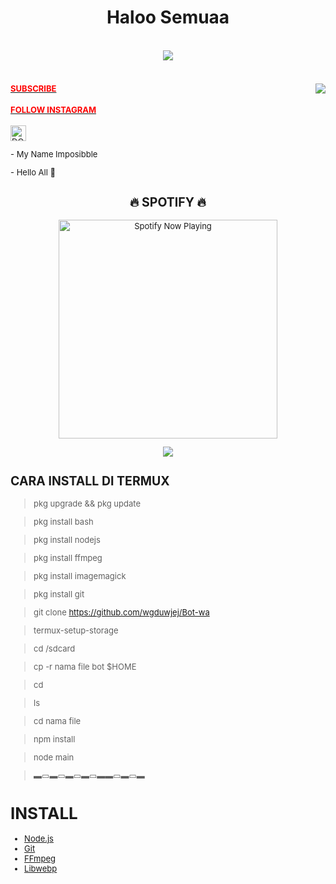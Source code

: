 
  <body>
<h1 align="center">Haloo Semuaa</h1>
<br>
<div align="center">
<img src="https://i.imgur.com/jx17oHT.gif">
</div>
<br>
</p>
<div>
<img src="https://64.media.tumblr.com/e1f1c97123ae217eb731500e502e0083/tumblr_n9dxcikmIU1qc9zfzo7_r1_250.gif" align="right">
<div>
</p>
</p>
<h4><font size="2"><a href="https://youtube.com/channel/UCtfZkYbSn5kyTcpEhHG7yQw"><font color="red">SUBSCRIBE</font>
</h4>
<h4><font size="2"><a href="https://www.instagram.com/im_pos_ible990/"><font color="red">FOLLOW INSTAGRAM</font>
</h4>        
</p>
</p>
<a href="https://saweria.co/imposibbleganz" target="_blank"><img id="wse-buttons-preview" src="https://cdn.trakteer.id/images/embed/trbtn-red-1.png" height="15" style="border:0px;height:25px;" alt="DONASI FOR ME :V"></a>
</p>
</p>
<p align="center">
</p>
- My Name Imposibble
</p>
- Hello All 👋
<br>
</p>
<h2 align="center">🔥 SPOTIFY 🔥</h2>
<p align="center">
  <a href="https://open.spotify.com/track/2vPZ4Lklyu75zBR3SgbFNI?si=MLao4mE-Qo2fW4jJa5ykxg&utm_source=copy-link&context=spotify%3Aplaylist%3A37i9dQZF1EIUKoQsAEihQP" target="_blank"><img src="https://now-playing-on-spotify.vercel.app/api/spotify" alt="Spotify Now Playing" width="350"/></a>
</p>
<p align="center"><a href="https://github.com/wgduwjej/Bot-wa"><img src="https://k.top4top.io/p_2050dx69t0.png"></a></p>
</div>

## CARA INSTALL DI TERMUX

> pkg upgrade && pkg update

> pkg install bash

> pkg install nodejs

> pkg install ffmpeg 

> pkg install imagemagick

> pkg install git

> git clone https://github.com/wgduwjej/Bot-wa

> termux-setup-storage

> cd /sdcard

> cp -r nama file bot $HOME

> cd

> ls

> cd nama file

> npm install

> node main

> ▬▭▬▭▬▭▬▭▬▬▭▬▭▬

# INSTALL
* [Node.js](https://nodejs.org/en/)
* [Git](https://git-scm.com/downloads)
* [FFmpeg](https://github.com/BtbN/FFmpeg-Builds/releases/download/autobuild-2020-12-08-13-03/ffmpeg-n4.3.1-26-gca55240b8c-win64-gpl-4.3.zip)
* [Libwebp](https://developers.google.com/speed/webp/download)

</div>
</body>
